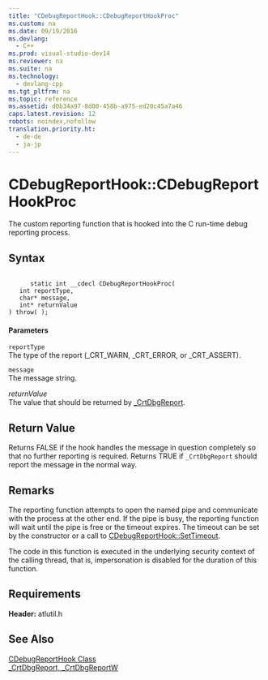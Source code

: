 ```yaml
---
title: "CDebugReportHook::CDebugReportHookProc"
ms.custom: na
ms.date: 09/19/2016
ms.devlang: 
  - C++
ms.prod: visual-studio-dev14
ms.reviewer: na
ms.suite: na
ms.technology: 
  - devlang-cpp
ms.tgt_pltfrm: na
ms.topic: reference
ms.assetid: d0b34a97-8d00-458b-a975-ed20c45a7a46
caps.latest.revision: 12
robots: noindex,nofollow
translation.priority.ht: 
  - de-de
  - ja-jp
---
```

# CDebugReportHook::CDebugReportHookProc
The custom reporting function that is hooked into the C run-time debug reporting process.  
  
## Syntax  
  
```  
  
      static int __cdecl CDebugReportHookProc(  
   int reportType,  
   char* message,  
   int* returnValue   
) throw( );  
```  
  
#### Parameters  
 `reportType`  
 The type of the report (_CRT_WARN, _CRT_ERROR, or _CRT_ASSERT).  
  
 `message`  
 The message string.  
  
 *returnValue*  
 The value that should be returned by [_CrtDbgReport](../vs140/_CrtDbgReport--_CrtDbgReportW.md).  
  
## Return Value  
 Returns FALSE if the hook handles the message in question completely so that no further reporting is required. Returns TRUE if `_CrtDbgReport` should report the message in the normal way.  
  
## Remarks  
 The reporting function attempts to open the named pipe and communicate with the process at the other end. If the pipe is busy, the reporting function will wait until the pipe is free or the timeout expires. The timeout can be set by the constructor or a call to [CDebugReportHook::SetTimeout](../vs140/CDebugReportHook--SetTimeout.md).  
  
 The code in this function is executed in the underlying security context of the calling thread, that is, impersonation is disabled for the duration of this function.  
  
## Requirements  
 **Header:** atlutil.h  
  
## See Also  
 [CDebugReportHook Class](../vs140/CDebugReportHook-Class.md)   
 [_CrtDbgReport, _CrtDbgReportW](../vs140/_CrtDbgReport--_CrtDbgReportW.md)